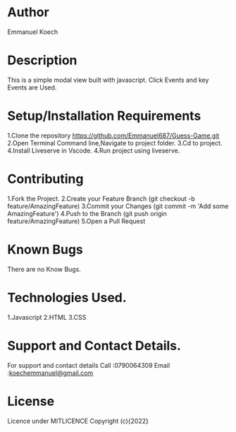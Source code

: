 # Author
Emmanuel Koech

# Description
This is a simple modal view built with javascript.
Click Events and key Events are Used.


# Setup/Installation Requirements
1.Clone the repository https://github.com/Emmanuel687/Guess-Game.git 
2.Open Terminal Command line,Navigate to project folder. 
3.Cd to project. 
4.Install Liveserve in Vscode.
4.Run project using liveserve.

# Contributing
1.Fork the Project. 
2.Create your Feature Branch (git checkout -b feature/AmazingFeature) 
3.Commit your Changes (git commit -m 'Add some AmazingFeature') 
4.Push to the Branch (git push origin feature/AmazingFeature) 
5.Open a Pull Request

# Known Bugs
There are no Know Bugs.

# Technologies Used.
1.Javascript
2.HTML
3.CSS

# Support and Contact Details.
 For support and contact details
 Call  :0790064309
 Email :koechemmanuel@gmail.com

 # License
 Licence under MITLICENCE Copyright (c){2022}